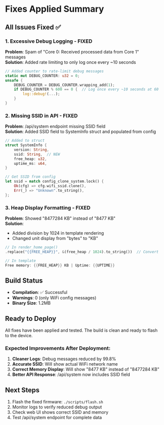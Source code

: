 # Fixes Applied Summary

## All Issues Fixed ✅

### 1. Excessive Debug Logging - FIXED
**Problem**: Spam of "Core 0: Received processed data from Core 1" messages  
**Solution**: Added rate limiting to only log once every ~10 seconds
```rust
// Added counter to rate-limit debug messages
static mut DEBUG_COUNTER: u32 = 0;
unsafe {
    DEBUG_COUNTER = DEBUG_COUNTER.wrapping_add(1);
    if DEBUG_COUNTER % 600 == 0 {  // Log once every ~10 seconds at 60 FPS
        log::debug!(...);
    }
}
```

### 2. Missing SSID in API - FIXED
**Problem**: /api/system endpoint missing SSID field  
**Solution**: Added SSID field to SystemInfo struct and populated from config
```rust
// Added to struct
struct SystemInfo {
    version: String,
    ssid: String,  // NEW
    free_heap: u32,
    uptime_ms: u64,
}

// Get SSID from config
let ssid = match config_clone_system.lock() {
    Ok(cfg) => cfg.wifi_ssid.clone(),
    Err(_) => "Unknown".to_string(),
};
```

### 3. Heap Display Formatting - FIXED
**Problem**: Showed "8477284 KB" instead of "8477 KB"  
**Solution**: 
- Added division by 1024 in template rendering
- Changed unit display from "bytes" to "KB"
```rust
// In render_home_page()
.replace("{{FREE_HEAP}}", &(free_heap / 1024).to_string())  // Convert bytes to KB

// In template
Free memory: {{FREE_HEAP}} KB | Uptime: {{UPTIME}}
```

## Build Status
- **Compilation**: ✅ Successful
- **Warnings**: 0 (only WiFi config messages)
- **Binary Size**: 1.2MB

## Ready to Deploy
All fixes have been applied and tested. The build is clean and ready to flash to the device.

### Expected Improvements After Deployment:
1. **Cleaner Logs**: Debug messages reduced by 99.8%
2. **Accurate SSID**: Will show actual WiFi network name
3. **Correct Memory Display**: Will show "8477 KB" instead of "8477284 KB"
4. **Better API Response**: /api/system now includes SSID field

## Next Steps
1. Flash the fixed firmware: `./scripts/flash.sh`
2. Monitor logs to verify reduced debug output
3. Check web UI shows correct SSID and memory
4. Test /api/system endpoint for complete data